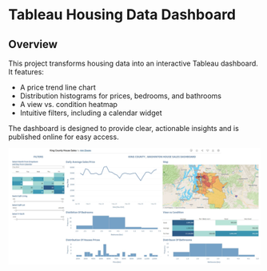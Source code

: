 # Tableau Housing Data Dashboard

## Overview

This project transforms housing data into an interactive Tableau dashboard. It features:

- A price trend line chart
- Distribution histograms for prices, bedrooms, and bathrooms
- A view vs. condition heatmap
- Intuitive filters, including a calendar widget

The dashboard is designed to provide clear, actionable insights and is published online for easy access.

![Dashboard Screenshot](img.jpeg)
